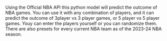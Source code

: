 Using the Official NBA API this python model will predict the outcome of NBA games. You can use it with any combination of players, and it can predict the outcome of 3player vs 3 player games, or 5 player vs 5 player games. Youy can enter the players yourself or you can randomize them. There are also presets for every current NBA team as of the 2023-24 NBA season.
